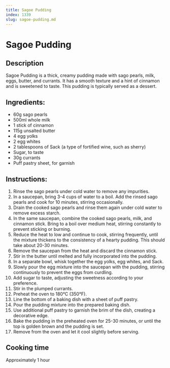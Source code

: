 ```yaml
---
title: Sagoe Pudding
index: 1339
slug: sagoe-pudding.md
---
```


# Sagoe Pudding

## Description
Sagoe Pudding is a thick, creamy pudding made with sago pearls, milk, eggs, butter, and currants. It has a smooth texture and a hint of cinnamon and is sweetened to taste. This pudding is typically served as a dessert.

## Ingredients:
- 60g sago pearls
- 500ml whole milk
- 1 stick of cinnamon
- 115g unsalted butter
- 4 egg yolks
- 2 egg whites
- 2 tablespoons of Sack (a type of fortified wine, such as sherry)
- Sugar, to taste
- 30g currants
- Puff pastry sheet, for garnish

## Instructions:
1. Rinse the sago pearls under cold water to remove any impurities.
2. In a saucepan, bring 3-4 cups of water to a boil. Add the rinsed sago pearls and cook for 10 minutes, stirring occasionally.
3. Drain the cooked sago pearls and rinse them again under cold water to remove excess starch.
4. In the same saucepan, combine the cooked sago pearls, milk, and cinnamon stick. Bring to a boil over medium heat, stirring constantly to prevent sticking or burning.
5. Reduce the heat to low and continue to cook, stirring frequently, until the mixture thickens to the consistency of a hearty pudding. This should take about 20-30 minutes.
6. Remove the saucepan from the heat and discard the cinnamon stick.
7. Stir in the butter until melted and fully incorporated into the pudding.
8. In a separate bowl, whisk together the egg yolks, egg whites, and Sack.
9. Slowly pour the egg mixture into the saucepan with the pudding, stirring continuously to prevent the eggs from curdling.
10. Add sugar to taste, adjusting the sweetness according to your preference.
11. Stir in the plumped currants.
12. Preheat the oven to 180°C (350°F).
13. Line the bottom of a baking dish with a sheet of puff pastry.
14. Pour the pudding mixture into the prepared baking dish.
15. Use additional puff pastry to garnish the brim of the dish, creating a decorative edge.
16. Bake the pudding in the preheated oven for 25-30 minutes, or until the top is golden brown and the pudding is set.
17. Remove from the oven and let it cool slightly before serving.

## Cooking time
Approximately 1 hour